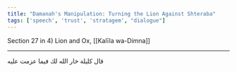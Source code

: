 ```yaml
---
title: "Damanah's Manipulation: Turning the Lion Against Shteraba"
tags: ['speech', 'trust', 'stratagem', "dialogue"]
---
```


 Section 27 in 4) Lion and Ox, [[Kalīla wa-Dimna]]

---
قال كليلة خار الله لك فيما عزمت عليه
